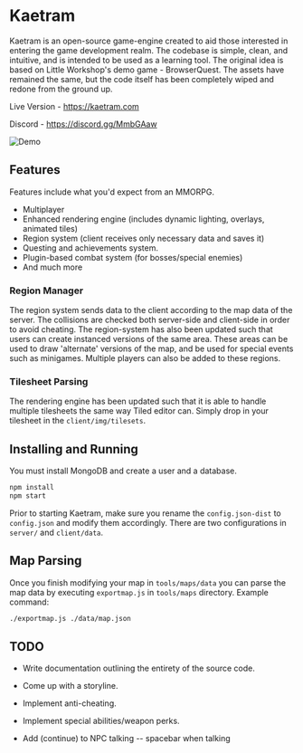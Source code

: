 # Kaetram

Kaetram is an open-source game-engine created to aid those interested in entering the game development realm. The codebase is simple, clean, and intuitive, and is intended to be used as a learning tool. The original idea is based on Little Workshop's demo game - BrowserQuest. The assets have remained the same, but the code itself has been completely wiped and redone from the ground up.

Live Version - <https://kaetram.com>

Discord - <https://discord.gg/MmbGAaw>

![Demo](https://i.imgur.com/rVHL2Uc.png)

## Features

Features include what you'd expect from an MMORPG.

- Multiplayer
- Enhanced rendering engine (includes dynamic lighting, overlays, animated tiles)
- Region system (client receives only necessary data and saves it)
- Questing and achievements system.
- Plugin-based combat system (for bosses/special enemies)
- And much more

### Region Manager

The region system sends data to the client according to the map data of the server. The collisions are checked both server-side and client-side in order to avoid cheating. The region-system has also been updated such that users can create instanced versions of the same area. These areas can be used to draw 'alternate' versions of the map, and be used for special events such as minigames. Multiple players can also be added to these regions.

### Tilesheet Parsing

The rendering engine has been updated such that it is able to handle multiple tilesheets the same way Tiled editor can. Simply drop in your tilesheet in the `client/img/tilesets`.

## Installing and Running

You must install MongoDB and create a user and a database.

```sh
npm install
npm start
```

Prior to starting Kaetram, make sure you rename the `config.json-dist` to `config.json` and modify them accordingly. There are two configurations in `server/` and `client/data`.

## Map Parsing

Once you finish modifying your map in `tools/maps/data` you can parse the map data by executing `exportmap.js` in `tools/maps` directory. Example command:

```sh
./exportmap.js ./data/map.json
```

## TODO

- Write documentation outlining the entirety of the source code.
- Come up with a storyline.
- Implement anti-cheating.
- Implement special abilities/weapon perks.

- Add (continue) to NPC talking -- spacebar when talking
